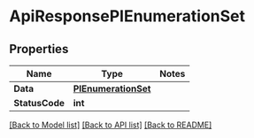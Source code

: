 # ApiResponsePIEnumerationSet

## Properties
Name | Type | Notes
------------ | ------------- | -------------
**Data** | **[**PIEnumerationSet**](../Model/PIEnumerationSet.md)**
**StatusCode** | **int**

[[Back to Model list]](../../README.md#documentation-for-models) [[Back to API list]](../../README.md#documentation-for-api-endpoints) [[Back to README]](../../README.md)
